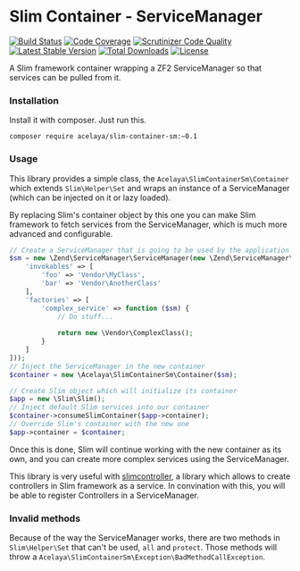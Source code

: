 # Slim Container - ServiceManager

[![Build Status](https://travis-ci.org/acelaya/slim-container-sm.svg)](https://travis-ci.org/acelaya/slim-container-sm)
[![Code Coverage](https://scrutinizer-ci.com/g/acelaya/slim-container-sm/badges/coverage.png?b=master)](https://scrutinizer-ci.com/g/acelaya/slim-container-sm/?branch=master)
[![Scrutinizer Code Quality](https://scrutinizer-ci.com/g/acelaya/slim-container-sm/badges/quality-score.png?b=master)](https://scrutinizer-ci.com/g/acelaya/slim-container-sm/?branch=master)
[![Latest Stable Version](https://poser.pugx.org/acelaya/slim-container-sm/v/stable.png)](https://packagist.org/packages/acelaya/slim-container-sm)
[![Total Downloads](https://poser.pugx.org/acelaya/slim-container-sm/downloads.png)](https://packagist.org/packages/acelaya/slim-container-sm)
[![License](https://poser.pugx.org/acelaya/slim-container-sm/license.png)](https://packagist.org/packages/acelaya/slim-container-sm)

A Slim framework container wrapping a ZF2 ServiceManager so that services can be pulled from it.

### Installation

Install it with composer. Just run this.

    composer require acelaya/slim-container-sm:~0.1

### Usage

This library provides a simple class, the `Acelaya\SlimContainerSm\Container` which extends `Slim\Helper\Set` and wraps an instance of a ServiceManager (which can be injected on it or lazy loaded).

By replacing Slim's container object by this one you can make Slim framework to fetch services from the ServiceManager, which is much more advanced and configurable.

```php
// Create a ServiceManager that is going to be used by the application and add some services to it
$sm = new \Zend\ServiceManager\ServiceManager(new \Zend\ServiceManager\Config([
    'invokables' => [
        'foo' => 'Vendor\MyClass',
        'bar' => 'Vendor\AnotherClass'
    ],
    'factories' => [
        'complex_service' => function ($sm) {
            // Do stuff...
            
            return new \Vendor\ComplexClass();
        }
    ]
]));
// Inject the ServiceManager in the new container
$container = new \Acelaya\SlimContainerSm\Container($sm);

// Create Slim object which will initialize its container
$app = new \Slim\Slim();
// Inject default Slim services into our container
$container->consumeSlimContainer($app->container);
// Override Slim's container with the new one
$app->container = $container;
```

Once this is done, Slim will continue working with the new container as its own, and you can create more complex services using the ServiceManager.

This library is very useful with [slimcontroller](https://github.com/fortrabbit/slimcontroller), a library which allows to create controllers in Slim framework as a service. In convination with this, you will be able to register Controllers in a ServiceManager.

### Invalid methods

Because of the way the ServiceManager works, there are two methods in `Slim\Helper\Set` that can't be used, `all` and `protect`. Those methods will throw a `Acelaya\SlimContainerSm\Exception\BadMethodCallException`.
